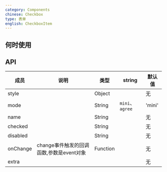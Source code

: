 ```yaml
---
category: Components
chinese: Checkbox
type: 表单
english: CheckboxItem
---
```





## 何时使用



## API


| 成员        | 说明           | 类型       |  string        | 默认值       |
|------------|----------------|----------|----------|--------------|
| style    |         | Object |   | 无  |
| mode    |         | String |  `mini`、 `agree` |   'mini'  |
| name    |         | String |   | 无  |
| checked    |        | String |   | 无  |
| disabled      |         | String | |  无  |
| onChange    | change事件触发的回调函数,参数是event对象 | Function | |   无  |
| extra     |  |  | |  无  |
